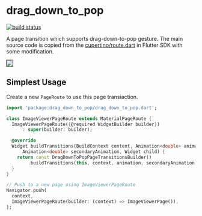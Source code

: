 # drag_down_to_pop

[![build status](https://api.travis-ci.com/nekocode/drag-down-to-pop-flutter.svg)](https://travis-ci.com/nekocode/drag-down-to-pop-flutter)

A page transition which supports drag-down-to-pop gesture. The main source code is copied from the [cupertino/route.dart](https://github.com/flutter/flutter/blob/master/packages/flutter/lib/src/cupertino/route.dart) in Flutter SDK with some modification.

<kbd><img border="1" src="https://github.com/nekocode/drag-down-to-pop-flutter/blob/master/image/preview.gif?raw=true"></img></kbd>

## Simplest Usage

Create a new `PageRoute` to use this page transiaction.

```dart
import 'package:drag_down_to_pop/drag_down_to_pop.dart';

class ImageViewerPageRoute extends MaterialPageRoute {
  ImageViewerPageRoute({@required WidgetBuilder builder})
      : super(builder: builder);

  @override
  Widget buildTransitions(BuildContext context, Animation<double> animation,
      Animation<double> secondaryAnimation, Widget child) {
    return const DragDownToPopPageTransitionsBuilder()
        .buildTransitions(this, context, animation, secondaryAnimation, child);
  }
}

// Push to a new page using ImageViewerPageRoute
Navigator.push(
  context,
  ImageViewerPageRoute(builder: (context) => ImageViewerPage()),
);
```
